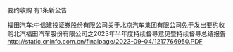要约收购 有1条新公告 

福田汽车:中信建投证券股份有限公司关于北京汽车集团有限公司免于发出要约收购北汽福田汽车股份有限公司之2023年半年度持续督导意见暨持续督导总结报告 http://static.cninfo.com.cn/finalpage/2023-09-04/1217766950.PDF 

